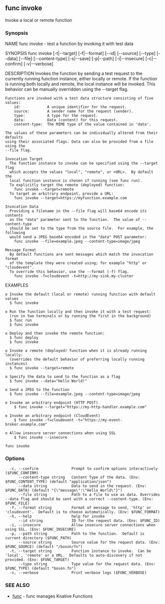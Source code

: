## func invoke

Invoke a local or remote function

### Synopsis


NAME
	func invoke - test a function by invoking it with test data

SYNOPSIS
	func invoke [-t|--target] [-f|--format]
	             [--id] [--source] [--type] [--data] [--file] [--content-type]
	             [-s|--save] [-p|--path] [-i|--insecure] [-c|--confirm] [-v|--verbose]

DESCRIPTION
	Invokes the function by sending a test request to the currently running
	function instance, either locally or remote.  If the function is running
	both locally and remote, the local instance will be invoked.  This behavior
	can be manually overridden using the --target flag.

	Functions are invoked with a test data structure consisting of five values:
		id:            A unique identifier for the request.
		source:        A sender name for the request (sender).
		type:          A type for the request.
		data:          Data (content) for this request.
		content-type:  The MIME type of the value contained in 'data'.

	The values of these parameters can be individually altered from their defaults
	using their associated flags. Data can also be provided from a file using the
	--file flag.

	Invocation Target
	  The function instance to invoke can be specified using the --target flag
	  which accepts the values "local", "remote", or <URL>.  By default the
	  local function instance is chosen if running (see func run).
	  To explicitly target the remote (deployed) function:
	    func invoke --target=remote
	  To target an arbitrary endpoint, provide a URL:
	    func invoke --target=https://myfunction.example.com

	Invocation Data
	  Providing a filename in the --file flag will base64 encode its contents
	  as the "data" parameter sent to the function.  The value of --content-type
	  should be set to the type from the source file.  For example, the following
	  would send a JPEG base64 encoded in the "data" POST parameter:
	    func invoke --file=example.jpeg --content-type=image/jpeg

	Message Format
	  By default functions are sent messages which match the invocation format
	  of the template they were created using; for example "http" or "cloudevent".
	  To override this behavior, use the --format (-f) flag.
	    func invoke -f=cloudevent -t=http://my-sink.my-cluster

EXAMPLES

	o Invoke the default (local or remote) running function with default values
	  $ func invoke

	o Run the function locally and then invoke it with a test request:
	  (run in two terminals or by running the first in the background)
	  $ func run
	  $ func invoke

	o Deploy and then invoke the remote function:
	  $ func deploy
	  $ func invoke

	o Invoke a remote (deployed) function when it is already running locally:
	  (overrides the default behavior of preferring locally running instances)
	  $ func invoke --target=remote

	o Specify the data to send to the function as a flag
	  $ func invoke --data="Hello World!"

	o Send a JPEG to the function
	  $ func invoke --file=example.jpeg --content-type=image/jpeg

	o Invoke an arbitrary endpoint (HTTP POST)
		$ func invoke --target="https://my-http-handler.example.com"

	o Invoke an arbitrary endpoint (CloudEvent)
		$ func invoke -f=cloudevent -t="https://my-event-broker.example.com"

	o Allow insecure server connections when using SSL
		$ func invoke --insecure



```
func invoke
```

### Options

```
  -c, --confirm               Prompt to confirm options interactively ($FUNC_CONFIRM)
      --content-type string   Content Type of the data. (Env: $FUNC_CONTENT_TYPE) (default "application/json")
      --data string           Data to send in the request. (Env: $FUNC_DATA) (default "{\"message\":\"Hello World\"}")
      --file string           Path to a file to use as data. Overrides --data flag and should be sent with a correct --content-type. (Env: $FUNC_FILE)
  -f, --format string         Format of message to send, 'http' or 'cloudevent'.  Default is to choose automatically. (Env: $FUNC_FORMAT)
  -h, --help                  help for invoke
      --id string             ID for the request data. (Env: $FUNC_ID)
  -i, --insecure              Allow insecure server connections when using SSL. (Env: $FUNC_INSECURE)
  -p, --path string           Path to the function.  Default is current directory ($FUNC_PATH)
      --source string         Source value for the request data. (Env: $FUNC_SOURCE) (default "/boson/fn")
  -t, --target string         Function instance to invoke.  Can be 'local', 'remote' or a URL.  Defaults to auto-discovery if not provided. (Env: $FUNC_TARGET)
      --type string           Type value for the request data. (Env: $FUNC_TYPE) (default "boson.fn")
  -v, --verbose               Print verbose logs ($FUNC_VERBOSE)
```

### SEE ALSO

* [func](func.md)	 - func manages Knative Functions

